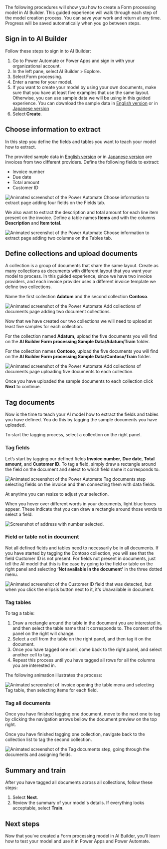 The following procedures will show you how to create a Form processing model in AI Builder. This guided experience will walk through each step of the model creation process. You can save your work and return at any time. Progress will be saved automatically when you go between steps.

## Sign in to AI Builder

Follow these steps to sign in to AI Builder:

1. Go to Power Automate or Power Apps and sign in with your organizational account.
1. In the left pane, select AI Builder > Explore.
1. Select Form processing.
1. Enter a name for your model.
1. If you want to create your model by using your own documents, make sure that you have at least five examples that use the same layout. Otherwise, you can use sample data we will be using in this guided experience. You can download the sample data in [English version](https://go.microsoft.com/fwlink/?linkid=2128080) or in [Japanese version](https://go.microsoft.com/fwlink/?linkid=2186887)
1. Select **Create**.

## Choose information to extract

In this step you define the fields and tables you want to teach your model how to extract.

The provided sample data in [English version](https://go.microsoft.com/fwlink/?linkid=2128080) or in [Japanese version](https://go.microsoft.com/fwlink/?linkid=2186887) are invoices from two different providers. Define the following fields to extract:

- Invoice number
- Due date
- Total amount
- Customer ID

![Animated screenshot of the Power Automate Choose information to extract page adding four fields on the Fields tab.](../media/forms-choose-information.gif)

We also want to extract the description and total amount for each line item present on the invoice. Define a table names **Items** and with the columns **Description** and **Item total**.

![Animated screenshot of the Power Automate Choose information to extract page adding two columns on the Tables tab.](../media/forms-choose-information-2.gif)

## Define collections and upload documents

A collection is a group of documents that share the same layout. Create as many collections as documents with different layout that you want your model to process. In this guided experience, since we have two invoice providers, and each invoice provider uses a different invoice template we define two collections.

Name the first collection **Adatum** and the second collection **Contoso**.

![Animated screenshot of the Power Automate Add collections of documents page adding two document collections.](../media/form-processing-add-collections.gif)

Now that we have created our two collections we will need to upload at least five samples for each collection.

For the collection named **Adatum**, upload the five documents you will find on the **AI Builder Form processing Sample Data/Adatum/Train** folder.

For the collection names **Contoso**, upload the five documents you will find on the **AI Builder Form processing Sample Data/Contoso/Train** folder.

![Animated screenshot of the Power Automate Add collections of documents page uploading five documents to each collection.](../media/form-processing-add-collections-2.gif)

Once you have uploaded the sample documents to each collection click **Next** to continue.

## Tag documents

Now is the time to teach your AI model how to extract the fields and tables you have defined. You do this by tagging the sample documents you have uploaded.

To start the tagging process, select a collection on the right panel.

### Tag fields

Let’s start by tagging our defined fields **Invoice number**, **Due date**, **Total amount**, and **Customer ID**. To tag a field, simply draw a rectangle around the field on the document and select to which field name it corresponds to.

![Animated screenshot of the Power Automate Tag documents step selecting fields on the invoice and then connecting them with data fields.](../media/forms-tag-fields.gif)

At anytime you can resize to adjust your selection.

When you hover over different words in your documents, light blue boxes appear. These indicate that you can draw a rectangle around those words to select a field.

![Screenshot of address with number selected.](../media/forms-address.png)

### Field or table not in document

Not all defined fields and tables need to necessarily be in all documents. If you have started by tagging the Contoso collection, you will see that the field Customer ID is not present. For fields not present in documents, just tell the AI model that this is the case by going to the field or table on the right panel and selecting **‘Not available in the document’** in the three dotted menu.

![Animated screenshot of the Customer ID field that was detected, but when you click the ellipsis button next to it, it's Unavailable in document.](../media/forms-not-available-in-document.gif)

### Tag tables

To tag a table: 

1. Draw a rectangle around the table in the document you are interested in, and then select the table name that it corresponds to. The content of the panel on the right will change. 
1. Select a cell from the table on the right panel, and then tag it on the document. 
1. Once you have tagged one cell, come back to the right panel, and select another cell to tag. 
1. Repeat this process until you have tagged all rows for all the columns you are interested in. 

The following animation illustrates the process: 

![Animated screenshot of invoice opening the table menu and selecting Tag table, then selecting items for each field.](../media/form-processing-tag-table.gif)

### Tag all documents

Once you have finished tagging one document, move to the next one to tag by clicking the navigation arrows bellow the document preview on the top right.

Once you have finished tagging one collection, navigate back to the collection list to tag the second collection.

![Animated screenshot of the Tag documents step, going through the documents and assigning fields.](../media/forms-tag-tables-2.gif)

## Summary and train

After you have tagged all documents across all collections, follow these steps:

1. Select **Next**.
2. Review the summary of your model's details. If everything looks acceptable, select **Train**.

## Next steps

Now that you've created a Form processing model in AI Builder, you'll learn how to test your model and use it in Power Apps and Power Automate.


